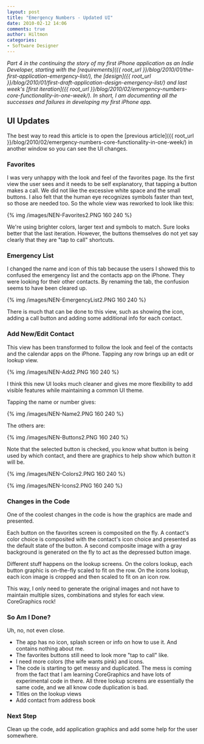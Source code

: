 ```yaml
---
layout: post
title: "Emergency Numbers - Updated UI"
date: 2010-02-12 14:06
comments: true
author: Hiltmon
categories:
- Software Designer
---
```


*Part 4 in the continuing the story of my first iPhone application as an Indie Developer, starting with the [requirements]({{ root_url }}/blog/2010/01/the-first-application-emergency-list/), the [design]({{ root_url }}/blog/2010/01/first-draft-application-design-emergency-list/) and last week's [first iteration]({{ root_url }}/blog/2010/02/emergency-numbers-core-functionality-in-one-week/).  In short, I am documenting all the successes and failures in developing my first iPhone app.*

## UI Updates

The best way to read this article is to open the [previous article]({{ root_url }}/blog/2010/02/emergency-numbers-core-functionality-in-one-week/) in another window so you can see the UI changes.

### Favorites

I was very unhappy with the look and feel of the favorites page.  Its the first view the user sees and it needs to be self explanatory, that tapping a button makes a call.  We did not like the excessive white space and the small buttons.  I also felt that the human eye recognizes symbols faster than text, so those are needed too.  So the whole view was reworked to look like this:

{% img /images/NEN-Favorites2.PNG 160 240 %}

We're using brighter colors, larger text and symbols to match.  Sure looks better that the last iteration.  However, the buttons themselves do not yet say clearly that they are "tap to call" shortcuts.

### Emergency List

I changed the name and icon of this tab because the users I showed this to confused the emergency list and the contacts app on the iPhone.  They were looking for their other contacts.  By renaming the tab, the confusion seems to have been cleared up.

{% img /images/NEN-EmergencyList2.PNG 160 240 %}

There is much that can be done to this view, such as showing the icon, adding a call button and adding some additional info for each contact.

### Add New/Edit Contact

This view has been transformed to follow the look and feel of the contacts and the calendar apps on the iPhone.  Tapping any row brings up an edit or lookup view.

{% img /images/NEN-Add2.PNG 160 240 %}

I think this new UI looks much cleaner and gives me more flexibility to add visible features while maintaining a common UI theme.

Tapping the name or number gives:

{% img /images/NEN-Name2.PNG 160 240 %}

The others are:

{% img /images/NEN-Buttons2.PNG 160 240 %}

Note that the selected button is checked, you know what button is being used by which contact, and there are graphics to help show which button it will be.

{% img /images/NEN-Colors2.PNG 160 240 %}

{% img /images/NEN-Icons2.PNG 160 240 %}

### Changes in the Code

One of the coolest changes in the code is how the graphics are made and presented.

Each button on the favorites screen is composited on the fly.  A contact's color choice is composited with the contact's icon choice and presented as the default state of the button.  A second composite image with a gray background is generated on the fly to act as the depressed button image.

Different stuff happens on the lookup screens.  On the colors lookup, each button graphic is on-the-fly scaled to fit on the row.  On the icons lookup, each icon image is cropped and then scaled to fit on an icon row.

This way, I only need to generate the original images and not have to maintain multiple sizes, combinations and styles for each view.  CoreGraphics rock!

### So Am I Done?

Uh, no, not even close.

* The app has no icon, splash screen or info on how to use it.  And contains nothing about me.
* The favorites buttons still need to look more "tap to call" like.
* I need more colors (the wife wants pink) and icons.
* The code is starting to get messy and duplicated.  The mess is coming from the fact that I am learning CoreGraphics and have lots of experimental code in there.  All three lookup screens are essentially the same code, and we all know code duplication is bad.
* Titles on the lookup views
* Add contact from address book

### Next Step

Clean up the code, add application graphics and add some help for the user somewhere.
